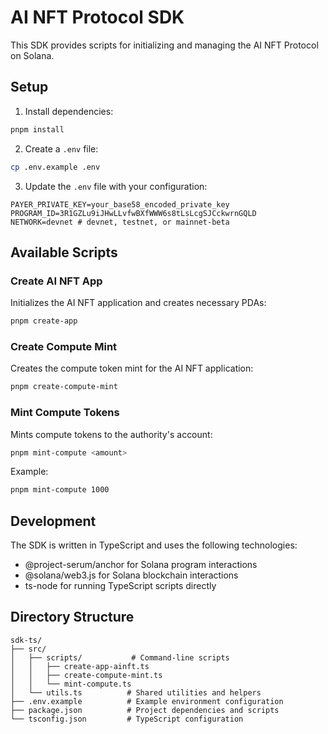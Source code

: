 # AI NFT Protocol SDK

This SDK provides scripts for initializing and managing the AI NFT Protocol on Solana.

## Setup

1. Install dependencies:
```bash
pnpm install
```

2. Create a `.env` file:
```bash
cp .env.example .env
```

3. Update the `.env` file with your configuration:
```
PAYER_PRIVATE_KEY=your_base58_encoded_private_key
PROGRAM_ID=3R1GZLu9iJHwLLvfwBXfWWW6s8tLsLcgSJCckwrnGQLD
NETWORK=devnet # devnet, testnet, or mainnet-beta
```

## Available Scripts

### Create AI NFT App
Initializes the AI NFT application and creates necessary PDAs:

```bash
pnpm create-app
```

### Create Compute Mint
Creates the compute token mint for the AI NFT application:

```bash
pnpm create-compute-mint
```

### Mint Compute Tokens
Mints compute tokens to the authority's account:

```bash
pnpm mint-compute <amount>
```

Example:
```bash
pnpm mint-compute 1000
```

## Development

The SDK is written in TypeScript and uses the following technologies:
- @project-serum/anchor for Solana program interactions
- @solana/web3.js for Solana blockchain interactions
- ts-node for running TypeScript scripts directly

## Directory Structure

```
sdk-ts/
├── src/
│   ├── scripts/           # Command-line scripts
│   │   ├── create-app-ainft.ts
│   │   ├── create-compute-mint.ts
│   │   └── mint-compute.ts
│   └── utils.ts          # Shared utilities and helpers
├── .env.example          # Example environment configuration
├── package.json          # Project dependencies and scripts
└── tsconfig.json         # TypeScript configuration
``` 
